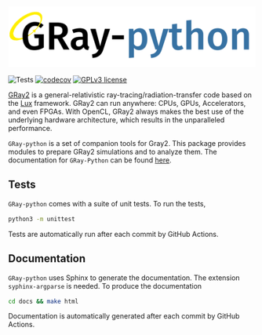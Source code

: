 ![GRay-python-logo](gray-python.png)

![Tests](https://github.com/Sbozzolo/gray-python/workflows/Tests/badge.svg)
[![codecov](https://codecov.io/gh/Sbozzolo/gray-python/branch/master/graph/badge.svg?token=P8JZQHJWPC)](https://codecov.io/gh/Sbozzolo/gray-python)
[![GPLv3
license](https://img.shields.io/badge/License-GPLv3-blue.svg)](http://perso.crans.org/besson/LICENSE.html)

[GRay2](https://github.com/luxsrc/gray) is a general-relativistic
ray-tracing/radiation-transfer code based on the
[Lux](https://github.com/luxsrc/lux) framework. GRay2 can run anywhere: CPUs,
GPUs, Accelerators, and even FPGAs. With OpenCL, GRay2 always makes the best use
of the underlying hardware architecture, which results in the unparalleled
performance.

`GRay-python` is a set of companion tools for Gray2. This package provides
modules to prepare GRay2 simulations and to analyze them. The documentation for
`GRay-Python` can be found [here](https://sbozzolo.github.io/gray-python).

## Tests

`GRay-python` comes with a suite of unit tests. To run the tests, 
```sh
python3 -m unittest
```
Tests are automatically run after each commit by GitHub Actions.

## Documentation

`GRay-python` uses Sphinx to generate the documentation. The extension
`syphinx-argparse` is needed. To produce the documentation
```sh
cd docs && make html
```
Documentation is automatically generated after each commit by GitHub Actions.
